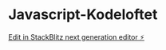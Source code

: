 # Javascript-Kodeloftet

[Edit in StackBlitz next generation editor ⚡️](https://stackblitz.com/~/github.com/Superkub/Javascript-Kodeloftet)